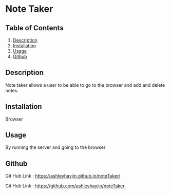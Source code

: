 
#  Note Taker 
## Table of Contents 
1. [Description](#Description)
2. [Installation](#Installation)
3. [Usage](Usage)
4. [Github](Github)


## Description 

Note taker allows a user to be able to go to the browser and add and delete notes.

## Installation

Browser 

## Usage 
By running the server and going to the browser

## Github 

Git Hub Link : https://ashleyhayjin.github.io/noteTaker/

Git Hub Link : https://github.com/ashleyhayjin/noteTaker